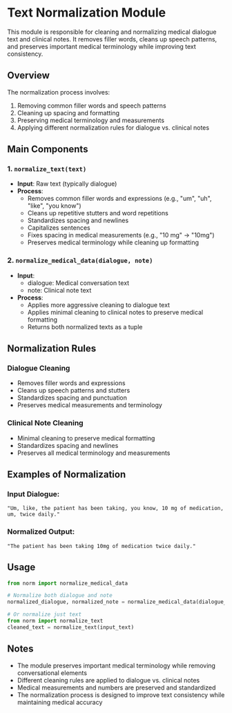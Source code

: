 # Text Normalization Module

This module is responsible for cleaning and normalizing medical dialogue text and clinical notes. It removes filler words, cleans up speech patterns, and preserves important medical terminology while improving text consistency.

## Overview

The normalization process involves:
1. Removing common filler words and speech patterns
2. Cleaning up spacing and formatting
3. Preserving medical terminology and measurements
4. Applying different normalization rules for dialogue vs. clinical notes

## Main Components

### 1. `normalize_text(text)`
- **Input**: Raw text (typically dialogue)
- **Process**:
  - Removes common filler words and expressions (e.g., "um", "uh", "like", "you know")
  - Cleans up repetitive stutters and word repetitions
  - Standardizes spacing and newlines
  - Capitalizes sentences
  - Fixes spacing in medical measurements (e.g., "10 mg" → "10mg")
  - Preserves medical terminology while cleaning up formatting

### 2. `normalize_medical_data(dialogue, note)`
- **Input**: 
  - dialogue: Medical conversation text
  - note: Clinical note text
- **Process**:
  - Applies more aggressive cleaning to dialogue text
  - Applies minimal cleaning to clinical notes to preserve medical formatting
  - Returns both normalized texts as a tuple

## Normalization Rules

### Dialogue Cleaning
- Removes filler words and expressions
- Cleans up speech patterns and stutters
- Standardizes spacing and punctuation
- Preserves medical measurements and terminology

### Clinical Note Cleaning
- Minimal cleaning to preserve medical formatting
- Standardizes spacing and newlines
- Preserves all medical terminology and measurements

## Examples of Normalization

### Input Dialogue:
```
"Um, like, the patient has been taking, you know, 10 mg of medication, um, twice daily."
```

### Normalized Output:
```
"The patient has been taking 10mg of medication twice daily."
```

## Usage
```python
from norm import normalize_medical_data

# Normalize both dialogue and note
normalized_dialogue, normalized_note = normalize_medical_data(dialogue_text, note_text)

# Or normalize just text
from norm import normalize_text
cleaned_text = normalize_text(input_text)
```

## Notes
- The module preserves important medical terminology while removing conversational elements
- Different cleaning rules are applied to dialogue vs. clinical notes
- Medical measurements and numbers are preserved and standardized
- The normalization process is designed to improve text consistency while maintaining medical accuracy 